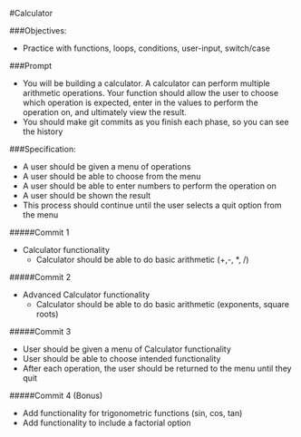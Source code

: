 #Calculator

###Objectives:
- Practice with functions, loops, conditions, user-input, switch/case

###Prompt
- You will be building a calculator.  A calculator can perform multiple arithmetic operations.  Your function should allow the user to choose which operation is expected, enter in the values to perform the operation on, and ultimately view the result.
- You should make git commits as you finish each phase, so you can see the history

###Specification:
- A user should be given a menu of operations
- A user should be able to choose from the menu
- A user should be able to enter numbers to perform the operation on
- A user should be shown the result
- This process should continue until the user selects a quit option from the menu

#####Commit 1
- Calculator functionality
  - Calculator should be able to do basic arithmetic (+,-, *, /)

#####Commit 2
- Advanced Calculator functionality
  - Calculator should be able to do basic arithmetic (exponents, square roots)

#####Commit 3
- User should be given a menu of Calculator functionality
- User should be able to choose intended functionality
- After each operation, the user should be returned to the menu until they quit

#####Commit 4 (Bonus)
- Add functionality for trigonometric functions (sin, cos, tan)
- Add functionality to include a factorial option

